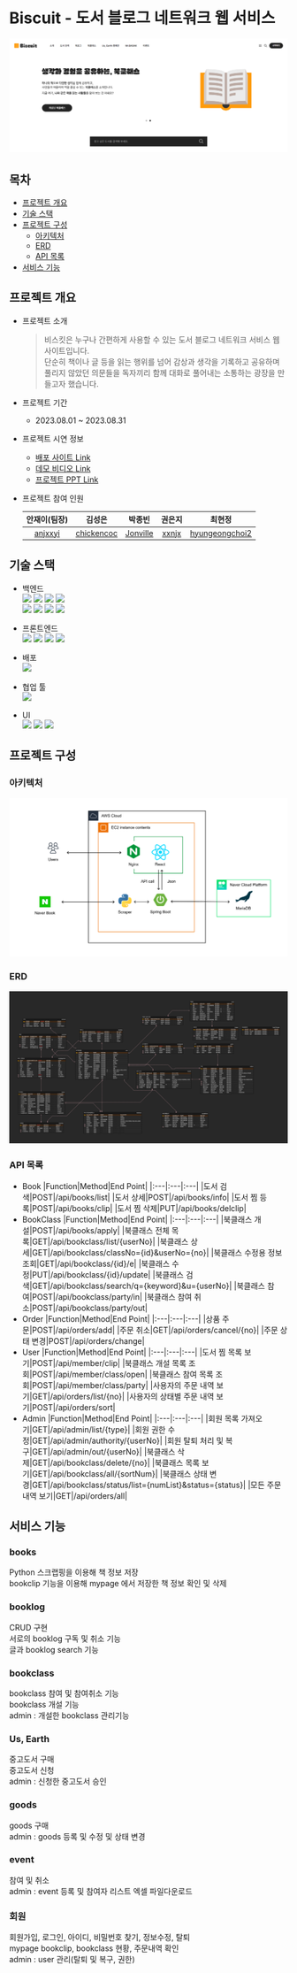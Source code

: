# Biscuit - 도서 블로그 네트워크 웹 서비스
![Biscuit_Architecture](https://raw.githubusercontent.com/chickencoc/Biscuit_teamProject-Public/develop/process/file/Biscuit_Thumbnail.png)


## 목차
* [프로젝트 개요](https://github.com/chickencoc/Biscuit_teamProject-Public#프로젝트-개요)
* [기술 스택](https://github.com/chickencoc/Biscuit_teamProject-Public#기술-스택)
* [프로젝트 구성](https://github.com/chickencoc/Biscuit_teamProject-Public#프로젝트-구성)
  * [아키텍처](https://github.com/chickencoc/Biscuit_teamProject-Public#아키텍처)
  * [ERD](https://github.com/chickencoc/Biscuit_teamProject-Public#ERD)
  * [API 목록](https://github.com/chickencoc/Biscuit_teamProject-Public#API-목록)
* [서비스 기능](https://github.com/chickencoc/Biscuit_teamProject-Public#서비스-기능)


## 프로젝트 개요

* 프로젝트 소개

  > 비스킷은 누구나 간편하게 사용할 수 있는 도서 블로그 네트워크 서비스 웹 사이트입니다.<br />
  > 단순히 책이나 글 등을 읽는 행위를 넘어 감상과 생각을 기록하고 공유하며
  > 풀리지 않았던 의문들을 독자끼리 함께 대화로 풀어내는 소통하는 광장을 만들고자 했습니다.

* 프로젝트 기간
  * 2023.08.01 ~ 2023.08.31

* 프로젝트 시연 정보
  * [배포 사이트 Link](http://ec2-3-39-189-163.ap-northeast-2.compute.amazonaws.com/biscuit-project)
  * [데모 비디오 Link](https://youtu.be/MqECvmNpCtI)
  * [프로젝트 PPT Link](https://github.com/anjxxyi/Biscuit_teamProject-Public/blob/develop/process/file/Biscuit_final-project_PPT.pdf)

* 프로젝트 참여 인원
  <div align="center">

    |안재이(팀장)|김성은|박종빈|권은지|최현정|
    |:---:|:---:|:---:|:---:|:---:|
    |[anjxxyi](https://github.com/anjxxyi)|[chickencoc](https://github.com/chickencoc)|[Jonville](https://github.com/Jonville)|[xxnjx](https://github.com/xxnjx)|[hyungeongchoi2](https://github.com/hyungeongchoi2)|
  </div>


## 기술 스택

* 백엔드  
  <img src="https://img.shields.io/badge/Java-ED8B00?style=for-the-badge&logo=openjdk&logoColor=white"/> <img src="https://img.shields.io/badge/spring_boot-6DB33F?style=for-the-badge&logo=spring&logoColor=white"/> <img src="https://img.shields.io/badge/spring_security-6DB33F?style=for-the-badge&logo=springsecurity&logoColor=white"/> <img src="https://img.shields.io/badge/Spring_Data_JPA-6DB33F?style=for-the-badge"/>  
  <img src="https://img.shields.io/badge/mariadb-003545?style=for-the-badge&logo=mariadb&logoColor=white"/> <img src="https://img.shields.io/badge/json_web_tokens-000000?style=for-the-badge&logo=jsonwebtokens&logoColor=white"/> <img src="https://img.shields.io/badge/python-3776AB?style=for-the-badge&logo=python&logoColor=white"/> <img src="https://img.shields.io/badge/gradle-02303A?style=for-the-badge&logo=gradle&logoColor=white"/>
  
* 프론트엔드  
  <img src="https://img.shields.io/badge/React-61DAFB?style=for-the-badge&logo=React&logoColor=black"/> <img src="https://img.shields.io/badge/html5-E34F26?style=for-the-badge&logo=html5&logoColor=white"/> <img src="https://img.shields.io/badge/css3-1572B6?style=for-the-badge&logo=css3&logoColor=white"/> <img src="https://img.shields.io/badge/javascript-F7DF1E?style=for-the-badge&logo=javascript&logoColor=black"/>
  
* 배포  
  <img src="https://img.shields.io/badge/amazon_aws-232F3E?style=for-the-badge&logo=amazonaws&logoColor=white"/>
  
* 협업 툴  
  <img src="https://img.shields.io/badge/github-181717?style=for-the-badge&logo=github&logoColor=white"/>
  
* UI  
  <img src="https://img.shields.io/badge/figma-F24E1E?style=for-the-badge&logo=figma&logoColor=white"/> <img src="https://img.shields.io/badge/adobephotoshop-31A8FF?style=for-the-badge&logo=adobephotoshop&logoColor=white"/> <img src="https://img.shields.io/badge/adobeillustrator-FF9A00?style=for-the-badge&logo=adobeillustrator&logoColor=white"/>


## 프로젝트 구성

### 아키텍처
![Biscuit_Architecture](https://raw.githubusercontent.com/chickencoc/Biscuit_teamProject-Public/develop/process/file/Biscuit_Architecture.png)

### ERD
![Biscuit_DB_ERD](https://raw.githubusercontent.com/chickencoc/Biscuit_teamProject-Public/develop/process/file/Biscuit_DB_ERD.png)

### API 목록
* Book
  |Function|Method|End Point|
  |:---|:---|:---|
  |도서 검색|POST|/api/books/list|
  |도서 상세|POST|/api/books/info|
  |도서 찜 등록|POST|/api/books/clip|
  |도서 찜 삭제|PUT|/api/books/delclip|
* BookClass
  |Function|Method|End Point|
  |:---|:---|:---|
  |북클래스 개설|POST|/api/books/apply|
  |북클래스 전체 목록|GET|/api/bookclass/list/{userNo}|
  |북클래스 상세|GET|/api/bookclass/classNo={id}&userNo={no}|
  |북클래스 수정용 정보 조회|GET|/api/bookclass/{id}/e|
  |북클래스 수정|PUT|/api/bookclass/{id}/update|
  |북클래스 검색|GET|/api/bookclass/search/q={keyword}&u={userNo}|
  |북클래스 참여|POST|/api/bookclass/party/in|
  |북클래스 참여 취소|POST|/api/bookclass/party/out|
* Order
  |Function|Method|End Point|
  |:---|:---|:---|
  |상품 주문|POST|/api/orders/add|
  |주문 취소|GET|/api/orders/cancel/{no}|
  |주문 상태 변경|POST|/api/orders/change|
* User
  |Function|Method|End Point|
  |:---|:---|:---|
  |도서 찜 목록 보기|POST|/api/member/clip|
  |북클래스 개설 목록 조회|POST|/api/member/class/open|
  |북클래스 참여 목록 조회|POST|/api/member/class/party|
  |사용자의 주문 내역 보기|GET|/api/orders/list/{no}|
  |사용자의 상태별 주문 내역 보기|POST|/api/orders/sort|
* Admin
  |Function|Method|End Point|
  |:---|:---|:---|
  |회원 목록 가져오기|GET|/api/admin/list/{type}|
  |회원 권한 수정|GET|/api/admin/authority/{userNo}|
  |회원 탈퇴 처리 및 복구|GET|/api/admin/out/{userNo}|
  |북클래스 삭제|GET|/api/bookclass/delete/{no}|
  |북클래스 목록 보기|GET|/api/bookclass/all/{sortNum}|
  |북클래스 상태 변경|GET|/api/bookclass/status/list={numList}&status={status}|
  |모든 주문 내역 보기|GET|/api/orders/all|


## 서비스 기능

### books
   Python 스크랩핑을 이용해 책 정보 저장   
   bookclip 기능을 이용해 mypage 에서 저장한 책 정보 확인 및 삭제
### booklog
   CRUD 구현   
   서로의 booklog 구독 및 취소 기능    
   글과 booklog search 기능 
### bookclass
   bookclass 참여 및 참여취소 기능   
   bookclass 개설 기능   
   admin : 개설한 bookclass 관리기능 
### Us, Earth
   중고도서 구매   
   중고도서 신청   
   admin : 신청한 중고도서 승인 
### goods
   goods 구매   
   admin : goods 등록 및 수정 및 상태 변경 
### event
   참여 및 취소   
   admin : event 등록 및 참여자 리스트 엑셀 파일다운로드 
### 회원
   회원가입, 로그인, 아이디, 비밀번호 찾기, 정보수정, 탈퇴   
   mypage bookclip, bookclass 현황, 주문내역 확인   
   admin : user 관리(탈퇴 및 복구, 권한)  
